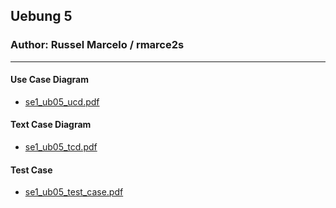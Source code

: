 ## Uebung 5

### Author: Russel Marcelo / rmarce2s

---

#### Use Case Diagram

- [se1_ub05_ucd.pdf](docs/se1_ub05_ucd.pdf)

#### Text Case Diagram

- [se1_ub05_tcd.pdf](docs/se1_ub05_tcd.pdf)

#### Test Case

- [se1_ub05_test_case.pdf](docs/se1_ub05_test_case.pdf)
